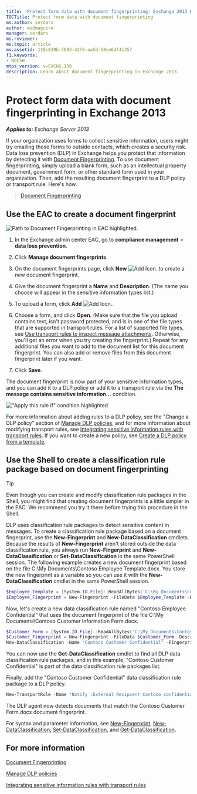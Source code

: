 ```yaml
---
title: 'Protect form data with document fingerprinting: Exchange 2013 Help'
TOCTitle: Protect form data with document fingerprinting
ms.author: serdars
author: msdmaguire
manager: serdars
ms.reviewer:
ms.topic: article
ms.assetid: 110c839b-7693-42f6-aa5d-58ce64f4c357
f1.keywords:
- NOCSH
mtps_version: v=EXCHG.150
description: Learn about document fingerprinting in Exchange 2013.
---
```


# Protect form data with document fingerprinting in Exchange 2013

_**Applies to:** Exchange Server 2013_

If your organization uses forms to collect sensitive information, users might try emailing those forms to outside contacts, which creates a security risk. Data loss prevention (DLP) in Exchange helps you protect that information by detecting it with [Document Fingerprinting](overview-of-document-fingerprinting-in-exchange.md). To use document fingerprinting, simply upload a blank form, such as an intellectual property document, government form, or other standard form used in your organization. Then, add the resulting document fingerprint to a DLP policy or transport rule. Here's how.

> [Document Fingerprinting](https://www.microsoft.com/videoplayer/embed/0f803e16-397a-4b83-8a85-06cd4264aaca?autoplay=false)

## Use the EAC to create a document fingerprint

![Path to Document Fingerprinting in EAC highlighted.](images/EAC_Compliance_Management_DLP.png)

1. In the Exchange admin center EAC, go to **compliance management** \> **data loss prevention**.

2. Click **Manage document fingerprints**.

3. On the document fingerprints page, click **New** ![Add Icon.](images/ITPro_EAC_AddIcon.gif) to create a new document fingerprint.

4. Give the document fingerprint a **Name** and **Description**. (The name you choose will appear in the sensitive information types list.)

5. To upload a form, click **Add** ![Add Icon.](images/ITPro_EAC_AddIcon.gif).

6. Choose a form, and click **Open**. (Make sure that the file you upload contains text, isn't password protected, and is in one of the file types that are supported in transport rules. For a list of supported file types, see [Use transport rules to inspect message attachments](use-transport-rules-to-inspect-message-attachments-exchange-2013-help.md#supported-file-types-for-transport-rule-content-inspection). Otherwise, you'll get an error when you try creating the fingerprint.) Repeat for any additional files you want to add to the document list for this document fingerprint. You can also add or remove files from this document fingerprint later if you want.

7. Click **Save**.

The document fingerprint is now part of your sensitive information types, and you can add it to a DLP policy or add it to a transport rule via the **The message contains sensitive information...** condition.

!["Apply this rule if" condition highlighted](images/EAC_Compliance_Management_DLP_new_rule.png)

For more information about adding rules to a DLP policy, see the "Change a DLP policy" section of [Manage DLP policies](manage-dlp-policies-exchange-2013-help.md), and for more information about modifying transport rules, see [Integrating sensitive information rules with transport rules](integrate-sensitive-information-rules-exchange-2013-help.md). If you want to create a new policy, see [Create a DLP policy from a template](create-dlp-policy-from-template-exchange-2013-help.md).

## Use the Shell to create a classification rule package based on document fingerprinting

> [!TIP]
> Even though you can create and modify classification rule packages in the Shell, you might find that creating document fingerprints is a little simpler in the EAC. We recommend you try it there before trying this procedure in the Shell.

DLP uses classification rule packages to detect sensitive content in messages. To create a classification rule package based on a document fingerprint, use the **New-Fingerprint** and **New-DataClassification** cmdlets. Because the results of **New-Fingerprint** aren't stored outside the data classification rule, you always run **New-Fingerprint** and **New-DataClassification** or **Set-DataClassification** in the same PowerShell session. The following example creates a new document fingerprint based on the file C:\My Documents\Contoso Employee Template.docx. You store the new fingerprint as a variable so you can use it with the **New-DataClassification** cmdlet in the same PowerShell session.

```powershell
$Employee_Template = [System.IO.File]::ReadAllBytes('C:\My Documents\Contoso Employee Template.docx')
$Employee_Fingerprint = New-Fingerprint -FileData $Employee_Template -Description "Contoso Employee Template"
```

Now, let's create a new data classification rule named "Contoso Employee Confidential" that uses the document fingerprint of the file C:\My Documents\Contoso Customer Information Form.docx.

```powershell
$Customer_Form = [System.IO.File]::ReadAllBytes('C:\My Documents\Contoso Customer Information Form.docx')
$Customer_Fingerprint = New-Fingerprint -FileData $Customer_Form -Description "Contoso Customer Information Form"
New-DataClassification -Name "Contoso Customer Confidential" -Fingerprints $Customer_Fingerprint -Description "Message contains Contoso customer information."
```

You can now use the **Get-DataClassification** cmdlet to find all DLP data classification rule packages, and in this example, "Contoso Customer Confidential" is part of the data classification rule packages list.

Finally, add the "Contoso Customer Confidential" data classification rule package to a DLP policy.

```powershell
New-TransportRule -Name "Notify :External Recipient Contoso confidential" -NotifySender NotifyOnly -Mode Enforce -SentToScope NotInOrganization -MessageContainsDataClassification @{Name=" Contoso Customer Confidential"}

```

The DLP agent now detects documents that match the Contoso Customer Form.docx document fingerprint.

For syntax and parameter information, see [New-Fingerprint](/powershell/module/exchange/new-fingerprint), [New-DataClassification](/powershell/module/exchange/new-dataclassification), [Set-DataClassification](/powershell/module/exchange/set-dataclassification), and [Get-DataClassification](/powershell/module/exchange/Get-DataClassification).

## For more information

[Document Fingerprinting](overview-of-document-fingerprinting-in-exchange.md)

[Manage DLP policies](manage-dlp-policies-exchange-2013-help.md)

[Integrating sensitive information rules with transport rules](integrate-sensitive-information-rules-exchange-2013-help.md)
